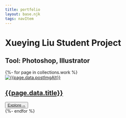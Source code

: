 ```yaml
---
title: portfolio
layout: base.njk
tags: navItem
---
```


  <main>
 <h1 class="design">Xueying Liu Student Project</h1>
   <h2 class="tool">Tool: Photoshop, Illustrator</h2>   
     <selection class="portfolio">  
{%- for page in collections.work %}
 <article class="card">  
   <div class="card-img"> 
   <a href="{{page.url}}"><img src="{{page.data.postImg}}" alt="{{page.data.postImgAlt}}" ></a>
      </div>
      <div class="card__content">
         <h2 class="project-title"><a href="{{page.url}}">{{page.data.title}}</a></h2> 
        <button class="card__btn"><a href="{{page.url}}">Explore<span>&rarr;</span></a></button>
   </div> 
    </article>
{%- endfor %}
  </selection>
    </main>